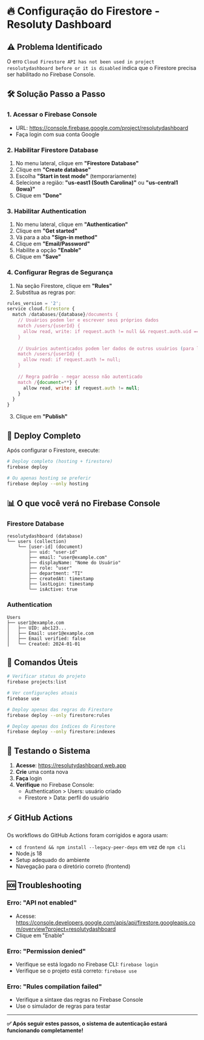 # 🔥 Configuração do Firestore - Resoluty Dashboard

## ⚠️ Problema Identificado

O erro `Cloud Firestore API has not been used in project resolutydashboard before or it is disabled` indica que o Firestore precisa ser habilitado no Firebase Console.

## 🛠️ Solução Passo a Passo

### 1. **Acessar o Firebase Console**
- URL: https://console.firebase.google.com/project/resolutydashboard
- Faça login com sua conta Google

### 2. **Habilitar Firestore Database**
1. No menu lateral, clique em **"Firestore Database"**
2. Clique em **"Create database"**
3. Escolha **"Start in test mode"** (temporariamente)
4. Selecione a região: **"us-east1 (South Carolina)"** ou **"us-central1 (Iowa)"**
5. Clique em **"Done"**

### 3. **Habilitar Authentication**
1. No menu lateral, clique em **"Authentication"**
2. Clique em **"Get started"**
3. Vá para a aba **"Sign-in method"**
4. Clique em **"Email/Password"**
5. Habilite a opção **"Enable"**
6. Clique em **"Save"**

### 4. **Configurar Regras de Segurança**
1. Na seção Firestore, clique em **"Rules"**
2. Substitua as regras por:
```javascript
rules_version = '2';
service cloud.firestore {
  match /databases/{database}/documents {
    // Usuários podem ler e escrever seus próprios dados
    match /users/{userId} {
      allow read, write: if request.auth != null && request.auth.uid == userId;
    }
    
    // Usuários autenticados podem ler dados de outros usuários (para listagens)
    match /users/{userId} {
      allow read: if request.auth != null;
    }
    
    // Regra padrão - negar acesso não autenticado
    match /{document=**} {
      allow read, write: if request.auth != null;
    }
  }
}
```
3. Clique em **"Publish"**

## 🚀 Deploy Completo

Após configurar o Firestore, execute:

```bash
# Deploy completo (hosting + firestore)
firebase deploy

# Ou apenas hosting se preferir
firebase deploy --only hosting
```

## 📊 O que você verá no Firebase Console

### **Firestore Database**
```
resolutydashboard (database)
└── users (collection)
    └── [user-id] (document)
        ├── uid: "user-id"
        ├── email: "user@example.com"
        ├── displayName: "Nome do Usuário"
        ├── role: "user"
        ├── department: "TI"
        ├── createdAt: timestamp
        ├── lastLogin: timestamp
        └── isActive: true
```

### **Authentication**
```
Users
├── user1@example.com
│   ├── UID: abc123...
│   ├── Email: user1@example.com
│   ├── Email verified: false
│   └── Created: 2024-01-01
```

## 🔧 Comandos Úteis

```bash
# Verificar status do projeto
firebase projects:list

# Ver configurações atuais
firebase use

# Deploy apenas das regras do Firestore
firebase deploy --only firestore:rules

# Deploy apenas dos índices do Firestore
firebase deploy --only firestore:indexes
```

## 🎯 Testando o Sistema

1. **Acesse**: https://resolutydashboard.web.app
2. **Crie** uma conta nova
3. **Faça** login
4. **Verifique** no Firebase Console:
   - Authentication > Users: usuário criado
   - Firestore > Data: perfil do usuário

## ⚡ GitHub Actions

Os workflows do GitHub Actions foram corrigidos e agora usam:
- `cd frontend && npm install --legacy-peer-deps` em vez de `npm cli`
- Node.js 18
- Setup adequado do ambiente
- Navegação para o diretório correto (frontend)

## 🆘 Troubleshooting

### Erro: "API not enabled"
- Acesse: https://console.developers.google.com/apis/api/firestore.googleapis.com/overview?project=resolutydashboard
- Clique em "Enable"

### Erro: "Permission denied"
- Verifique se está logado no Firebase CLI: `firebase login`
- Verifique se o projeto está correto: `firebase use`

### Erro: "Rules compilation failed"
- Verifique a sintaxe das regras no Firebase Console
- Use o simulador de regras para testar

---

**✅ Após seguir estes passos, o sistema de autenticação estará funcionando completamente!**
